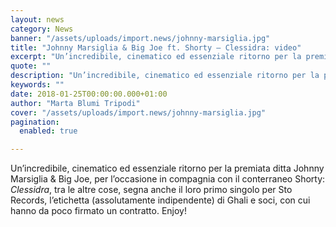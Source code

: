 ```yaml
---
layout: news
category: News
banner: "/assets/uploads/import.news/johnny-marsiglia.jpg"
title: "Johnny Marsiglia & Big Joe ft. Shorty – Clessidra: video"
excerpt: "Un’incredibile, cinematico ed essenziale ritorno per la premiata ditta Johnny Marsiglia & Big Joe, per l’occasione in compagnia con il conterraneo Shorty: Clessidra, tra le altre cose, segna anche il loro primo singolo per Sto Records, l’etichetta (assolutamente indipendente) di Ghali e soci, con cui hanno da poco firmato un contratto. Enjoy!"
quote: ""
description: "Un’incredibile, cinematico ed essenziale ritorno per la premiata ditta Johnny Marsiglia & Big Joe, per l’occasione in compagnia con il conterraneo Shorty: Clessidra, tra le altre cose, segna anche il loro primo singolo per Sto Records, l’etichetta (assolutamente indipendente) di Ghali e soci, con cui hanno da poco firmato un contratto. Enjoy!"
keywords: ""
date: 2018-01-25T00:00:00.000+01:00
author: "Marta Blumi Tripodi"
cover: "/assets/uploads/import.news/johnny-marsiglia.jpg"
pagination:
  enabled: true

---
```


Un’incredibile, cinematico ed essenziale ritorno per la premiata ditta Johnny Marsiglia & Big Joe, per l’occasione in compagnia con il conterraneo Shorty: _Clessidra_, tra le altre cose, segna anche il loro primo singolo per Sto Records, l’etichetta (assolutamente indipendente) di Ghali e soci, con cui hanno da poco firmato un contratto. Enjoy!